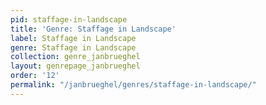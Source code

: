 ```yaml
---
pid: staffage-in-landscape
title: 'Genre: Staffage in Landscape'
label: Staffage in Landscape
genre: Staffage in Landscape
collection: genre_janbrueghel
layout: genrepage_janbrueghel
order: '12'
permalink: "/janbrueghel/genres/staffage-in-landscape/"
---
```

